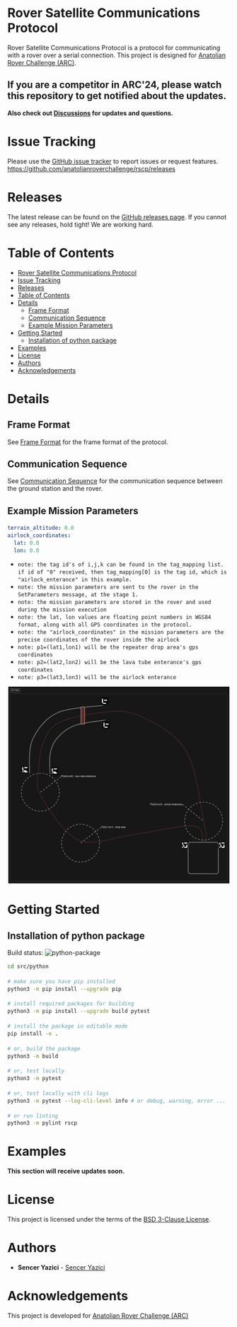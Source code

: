 # Rover Satellite Communications Protocol
Rover Satellite Communications Protocol is a protocol for communicating with a rover over a serial connection. This project is designed for [Anatolian Rover Challenge (ARC)](www.anatolianrover.space/).

<h2>If you are a competitor in <strong>ARC'24</strong>, please watch this repository to get notified about the updates.</h2>

**Also check out [Discussions](https://github.com/anatolianroverchallenge/rscp/discussions) for updates and questions.**

# Issue Tracking
Please use the [GitHub issue tracker](https://github.com/anatolianroverchallenge/rscp/issues) to report issues or request features.
https://github.com/anatolianroverchallenge/rscp/releases

# Releases
The latest release can be found on the [GitHub releases page](https://github.com/anatolianroverchallenge/rscp/releases). If you cannot see any releases, hold tight! We are working hard.

# Table of Contents
- [Rover Satellite Communications Protocol](#rover-satellite-communications-protocol)
- [Issue Tracking](#issue-tracking)
- [Releases](#releases)
- [Table of Contents](#table-of-contents)
- [Details](#details)
  - [Frame Format](#frame-format)
  - [Communication Sequence](#communication-sequence)
  - [Example Mission Parameters](#example-mission-parameters)
- [Getting Started](#getting-started)
  - [Installation of python package](#installation-of-python-package)
- [Examples](#examples)
- [License](#license)
- [Authors](#authors)
- [Acknowledgements](#acknowledgements)

# Details

## Frame Format
See [Frame Format](frame_format.md) for the frame format of the protocol.

## Communication Sequence
See [Communication Sequence](communication_sequence.md) for the communication sequence between the ground station and the rover.

## Example Mission Parameters
```yaml
terrain_altitude: 0.0
airlock_coordinates:
  lat: 0.0
  lon: 0.0
```

- `note: the tag id's of i,j,k can be found in the tag_mapping list. if id of "0" received, then tag_mapping[0] is the tag id, which is "airlock_enterance" in this example.`
- `note: the mission parameters are sent to the rover in the SetParameters message, at the stage 1.`
- `note: the mission parameters are stored in the rover and used during the mission execution`
- `note: the lat, lon values are floating point numbers in WGS84 format, along with all GPS coordinates in the protocol.`
- `note: the "airlock_coordinates" in the mission parameters are the precise coordinates of the rover inside the airlock`
- `note: p1=(lat1,lon1) will be the repeater drop area's gps coordinates`
- `note: p2=(lat2,lon2) will be the lava tube enterance's gps coordinates`
- `note: p3=(lat3,lon3) will be the airlock enterance`

<p align="center">
  <img src="docs/images/site_map.png" alt="Site Map" width="500"/>
</p>

# Getting Started

## Installation of python package

Build status: ![python-package](https://github.com/anatolianroverchallenge/rscp/actions/workflows/build_python.yml/badge.svg)

```bash
cd src/python

# make sure you have pip installed
python3 -m pip install --upgrade pip

# install required packages for building
python3 -m pip install --upgrade build pytest

# install the package in editable mode
pip install -e .

# or, build the package
python3 -m build

# or, test locally
python3 -m pytest

# or, test locally with cli logs
python3 -m pytest --log-cli-level info # or debug, warning, error ...

# or run linting
python3 -m pylint rscp
```

# Examples
**This section will receive updates soon.**

# License
This project is licensed under the terms of the [BSD 3-Clause License](LICENSE).

# Authors
* **Sencer Yazici** - [Sencer Yazici](mailto:senceryazici@gmail.com)

# Acknowledgements
This project is developed for [Anatolian Rover Challenge (ARC)](https://www.anatolianrover.space/)
